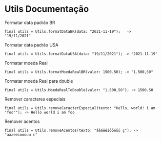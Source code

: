 
# Utils Documentação

Formatar data padrão BR 

```
final utils = Utils.formatDataBR(data: "2021-11-19");   -> "19/11/2021"
```

Formatar data padrão USA

```
final utils = Utils.formatDataUSA(data: "19/11/2021"); -> "2021-11-19"
```

Formatar moeda Real

```
final utils = Utils.formatMoedaRealBR(valor: 1500.50); -> "1.500,50"
```

Formatar moeda Real para double

```
final utils = Utils.MoedaRealToDouble(valor: "1.500,50"); -> 1500.50
```

Remover caracteres especiais

```
final utils = Utils.removeCaracterEspecial(texto: "Hello, world! i am 'foo'"); -> Hello world i am foo
```

Remover acentos

```
final utils = Utils.removeAcentos(texto: "âãáêéíôõóúû ç"); -> "aaaeeiooouu c"
```







